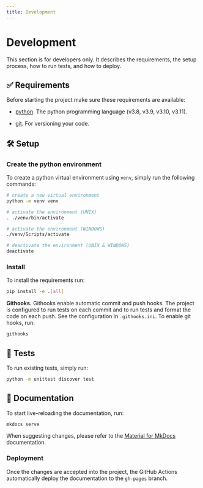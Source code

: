 ```yaml
---
title: Development
---
```


# Development

This section is for developers only. It describes the requirements, the setup process, how to run tests, and how to deploy.

## ✅ Requirements
Before starting the project make sure these requirements are available:

- [python][python]. The python programming language (v3.8, v3.9, v3.10, v3.11).

- [git][git]. For versioning your code.


## 🛠️ Setup

### Create the python environment

To create a python virtual environment using `venv`, simply run the following
commands:

```bash
# create a new virtual environment
python -m venv venv

# activate the environment (UNIX)
. ./venv/bin/activate

# activate the environment (WINDOWS)
./venv/Scripts/activate

# deactivate the environment (UNIX & WINDOWS)
deactivate
```

### Install

To install the requirements run:

```bash
pip install -e .[all]
```

**Githooks.** Githooks enable automatic commit and push hooks. The project is configured to run tests on each commit and to run tests and format the code on each push. See the configuration in `.githooks.ini`. To enable git hooks, run:

```bash
githooks
```

## 🧪 Tests

To run existing tests, simply run:

```bash
python -m unittest discover test
```

## 📝 Documentation

To start live-reloading the documentation, run:

```bash
mkdocs serve
```

When suggesting changes, please refer to the [Material for MkDocs] documentation.

### Deployment

Once the changes are accepted into the project, the GitHub Actions automatically
deploy the documentation to the `gh-pages` branch.


[python]: https://www.python.org/
[git]: https://git-scm.com/
[Material for MkDocs]: https://squidfunk.github.io/mkdocs-material/getting-started/